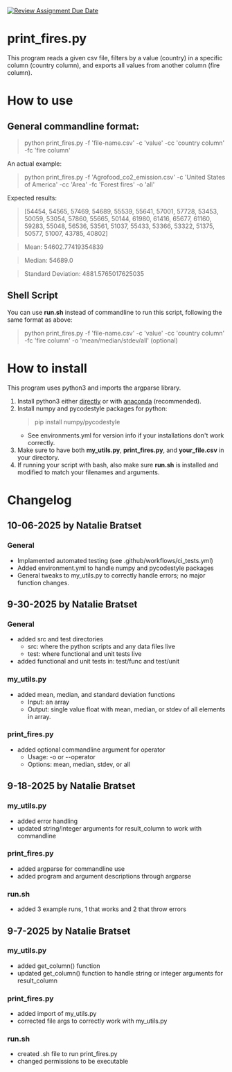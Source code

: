 [![Review Assignment Due Date](https://classroom.github.com/assets/deadline-readme-button-22041afd0340ce965d47ae6ef1cefeee28c7c493a6346c4f15d667ab976d596c.svg)](https://classroom.github.com/a/_G_SdF8U)
# print_fires.py
This program reads a given csv file, filters by a value (country) in a specific column (country column), and exports all values from another column (fire column).

# How to use
## General commandline format:
> python print_fires.py -f 'file-name.csv' -c 'value' -cc 'country column' -fc 'fire column'

An actual example:
> python print_fires.py -f 'Agrofood_co2_emission.csv' -c 'United States of America' -cc 'Area' -fc 'Forest fires' -o 'all'

Expected results:
> [54454, 54565, 57469, 54689, 55539, 55641, 57001, 57728, 53453, 50059, 53054, 57860, 55665, 50144, 61980, 61416, 65677, 61160, 59283, 55048, 56536, 53561, 51037, 55433, 53366, 53322, 51375, 50577, 51007, 43785, 40802]

> Mean: 54602.77419354839

> Median: 54689.0

> Standard Deviation: 4881.5765017625035

## Shell Script
You can use **run.sh** instead of commandline to run this script, following the same format as above:
> python print_fires.py -f 'file-name.csv' -c 'value' -cc 'country column' -fc 'fire column' -o 'mean/median/stdev/all' (optional)

# How to install
This program uses python3 and imports the argparse library. 
1. Install python3 either [directly](https://www.python.org/downloads/) or with [anaconda](https://www.anaconda.com/download) (recommended).
2. Install numpy and pycodestyle packages for python:
    > pip install numpy/pycodestyle
    - See environments.yml for version info if your installations don't work correctly.
3. Make sure to have both **my_utils.py**, **print_fires.py**, and **your_file.csv** in your directory. 
4. If running your script with bash, also make sure **run.sh** is installed and modified to match your filenames and arguments.

# Changelog
## 10-06-2025 by Natalie Bratset
### General
 - Implamented automated testing (see .github/workflows/ci_tests.yml)
 - Added environment.yml to handle numpy and pycodestyle packages
 - General tweaks to my_utils.py to correctly handle errors; no major function changes.

## 9-30-2025 by Natalie Bratset
### General
- added src and test directories
    - src: where the python scripts and any data files live
    - test: where functional and unit tests live
- added functional and unit tests in: test/func and test/unit
### my_utils.py
- added mean, median, and standard deviation functions
    - Input: an array
    - Output: single value float with mean, median, or stdev of all elements in array.

### print_fires.py
- added optional commandline argument for operator
    - Usage: -o or --operator
    - Options: mean, median, stdev, or all


## 9-18-2025 by Natalie Bratset
### my_utils.py
- added error handling
- updated string/integer arguments for result_column to work with commandline

### print_fires.py
- added argparse for commandline use
- added program and argument descriptions through argparse

### run.sh
- added 3 example runs, 1 that works and 2 that throw errors

## 9-7-2025 by Natalie Bratset
### my_utils.py
- added get_column() function
- updated get_column() function to handle string or integer arguments for result_column

### print_fires.py
- added import of my_utils.py
- corrected file args to correctly work with my_utils.py

### run.sh
- created .sh file to run print_fires.py
- changed permissions to be executable